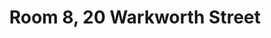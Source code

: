 ---
basin: 'Yes'
cudn: false
floor: Second
grade: 3
images: []
living_room: 'No'
location: Warkworth
name: '8'
network: Wireless Only
title: Room 8, 20 Warkworth Street
---